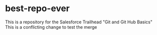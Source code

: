 # best-repo-ever
This is a repository for the Salesforce Trailhead "Git and Git Hub Basics"
This is a conflicting change to test the merge